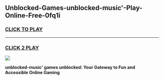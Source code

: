 
## Unblocked-Games-unblocked-music'-Play-Online-Free-0fq1i
<h3>
<a href="https://premium76.site?title=unblocked-music'&ref=26A">CLICK TO PLAY</a></h3>
<hr>

<h3>
<a href="https://premium76.site?title=unblocked-music'&ref=26A">CLICK 2 PLAY</a>
  
</h3>

<a href="https://premium76.site?title=unblocked-music'&ref=26A"><img src="https://clearcache.store/games.png"></a>


**unblocked-music' games unblocked: Your Gateway to Fun and Accessible Online Gaming**

